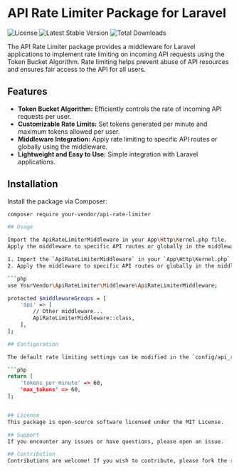 # API Rate Limiter Package for Laravel

![License](https://img.shields.io/github/license/your-vendor/api-rate-limiter)
![Latest Stable Version](https://img.shields.io/github/v/release/your-vendor/api-rate-limiter)
![Total Downloads](https://img.shields.io/packagist/dt/your-vendor/api-rate-limiter)

The API Rate Limiter package provides a middleware for Laravel applications to implement rate limiting on incoming API requests using the Token Bucket Algorithm. Rate limiting helps prevent abuse of API resources and ensures fair access to the API for all users.

## Features

- **Token Bucket Algorithm:** Efficiently controls the rate of incoming API requests per user.
- **Customizable Rate Limits:** Set tokens generated per minute and maximum tokens allowed per user.
- **Middleware Integration:** Apply rate limiting to specific API routes or globally using the middleware.
- **Lightweight and Easy to Use:** Simple integration with Laravel applications.

## Installation

Install the package via Composer:

```bash
composer require your-vendor/api-rate-limiter

## Usage

Import the ApiRateLimiterMiddleware in your App\Http\Kernel.php file.
Apply the middleware to specific API routes or globally in the middleware stack.

1. Import the `ApiRateLimiterMiddleware` in your `App\Http\Kernel.php` file.
2. Apply the middleware to specific API routes or globally in the middleware stack.

```php
use YourVendor\ApiRateLimiter\Middleware\ApiRateLimiterMiddleware;

protected $middlewareGroups = [
    'api' => [
        // Other middleware...
        ApiRateLimiterMiddleware::class,
    ],
];

## Configuration

The default rate limiting settings can be modified in the `config/api_rate_limiter.php` configuration file:

```php
return [
    'tokens_per_minute' => 60,
    'max_tokens' => 60,
];


## License
This package is open-source software licensed under the MIT License.

## Support
If you encounter any issues or have questions, please open an issue.

## Contribution
Contributions are welcome! If you wish to contribute, please fork the repository, create a new branch, and submit a pull request.


